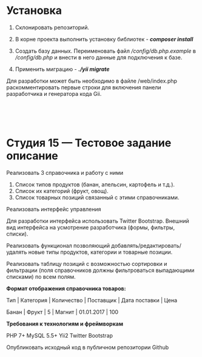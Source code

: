 # Установка #

1. Склонировать репозиторий.

2. В корне проекта выполнить установку библиотек - 
***composer install***

3. Создать базу данных. Переименовать файл */config/db.php.example* 
в */config/db.php* и внести в него данные для подключения к базе.

4. Применить миграцию - ***./yii migrate***

Для разработки может быть необходимо в файле /web/index.php
раскомментировать первые строки для включения панели разработчика и 
генератора кода Gii. 

<br>
<br>
<br>


# Студия 15 — Тестовое задание описание #

Реализовать 3 справочника и работу с ними

1. Список типов продуктов (банан, апельсин, картофель и т.д.).
2. Список их категорий (фрукт, овощ).
3. Список товарных позиций связанный с этими справочниками.

Реализовать интерфейс управления

Для разработки интерфейса использовать Twitter Bootstrap. 
Внешний вид интерфейса на усмотрение разработчика (формы, фильтры, 
списки).

Реализовать функционал позволяющий добавлять/редактировать/удалять 
новые типы продуктов, категории и товарные позиции.

Реализовать таблицу позиций с возможностью сортировки и фильтрации 
(поля справочников должны фильтроваться выпадающими списками) по 
всем полям.

**Формат отображения справочника товаров:**

Тип   | Категория | Количество | Поставщик | Дата поставки | Цена

Банан | Фрукт     | 5          | Магнит    | 01.01.2017    | 100


**Требования к технологиям и фреймворкам**

PHP 7+
MySQL 5.5+
Yii2
Twitter Bootstrap

Опубликовать исходный код в публичном репозитории Github
